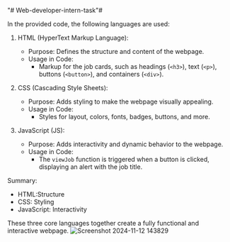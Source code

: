 "# Web-developer-intern-task"#

In the provided code, the following languages are used:

1. HTML (HyperText Markup Language):
   - Purpose: Defines the structure and content of the webpage.
   - Usage in Code:
     - Markup for the job cards, such as headings (`<h3>`), text (`<p>`), buttons (`<button>`), and containers (`<div>`).

2. CSS (Cascading Style Sheets):  
   - Purpose: Adds styling to make the webpage visually appealing.
   - Usage in Code:
     - Styles for layout, colors, fonts, badges, buttons, and more.

3. JavaScript (JS):
   - Purpose: Adds interactivity and dynamic behavior to the webpage.
   - Usage in Code: 
     - The `viewJob` function is triggered when a button is clicked, displaying an alert with the job title.

Summary:
- HTML:Structure
- CSS: Styling
- JavaScript: Interactivity

These three core languages together create a fully functional and interactive webpage.
![Screenshot 2024-11-12 143829](https://github.com/user-attachments/assets/77d5c230-53ec-422f-bcd4-f75a3680ba66)
